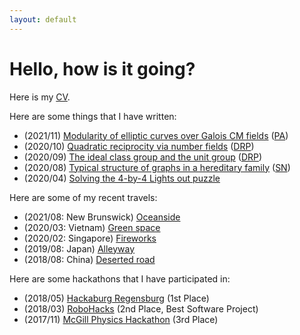 ```yaml
---
layout: default
---
```


# Hello, how is it going?

Here is my [CV](https://drive.google.com/file/d/12Mxb4qsXEAw468UYpUaBsxUpVzy17wGg/view?usp=sharing).

Here are some things that I have written:
- (2021/11) [Modularity of elliptic curves over Galois CM fields](https://drive.google.com/file/d/1yKRaRq88estvdrXEZl3Kj93Tr2FkMT-t/view?usp=sharing) ([PA](https://patrick-allen.github.io/))
- (2020/10) [Quadratic reciprocity via number fields](https://drive.google.com/file/d/1Yqu3imdlYFgAaIKkqETZXWpxwnYAiYLq/view?usp=sharing) ([DRP](https://www.math.mcgill.ca/gsams/drp/))
- (2020/09) [The ideal class group and the unit group](https://drive.google.com/file/d/1nQt3uq-YfYGqaaz7TF6hAYoES335Jukz/view?usp=sharing) ([DRP](https://www.math.mcgill.ca/gsams/drp/))
- (2020/08) [Typical structure of graphs in a hereditary family](https://drive.google.com/file/d/1mcB_F1cl4_Ad8WHDSnBxsS_NwsolzZX_/view?usp=sharing) ([SN](https://www.math.mcgill.ca/snorin/))
- (2020/04) [Solving the 4-by-4 Lights out puzzle](https://drive.google.com/file/d/1pCQBEMuFNAUI60hEiKKjEv_DLU5RBGzM/view?usp=sharing)

Here are some of my recent travels:
- (2021/08: New Brunswick) [Oceanside](https://drive.google.com/file/d/1Rzh6_9SC22rNk8-jWRvtG9qjzdRzU4_P/view?usp=sharing)
- (2020/03: Vietnam) [Green space](https://drive.google.com/file/d/1HomJWfraTQJDTMHOPy8_hfS2ZfLNtC9h/view?usp=sharing)
- (2020/02: Singapore) [Fireworks](https://drive.google.com/file/d/1H_cK9NnJSBTzsD9QoQyy29ZreNMIGH3k/view?usp=sharing)
- (2019/08: Japan) [Alleyway](https://drive.google.com/file/d/1bh-A3ENbw72NKL_QPLQ9L8IJ6kENYT0m/view?usp=sharing)
- (2018/08: China) [Deserted road](https://drive.google.com/file/d/1Vu06Y7vOJfdxTiKjb5hBH7t9UcefTtiL/view?usp=sharing)

Here are some hackathons that I have participated in:
- (2018/05) [Hackaburg Regensburg](https://devpost.com/software/pies-with-pi) (1st Place)
- (2018/03) [RoboHacks](https://devpost.com/software/professor-x) (2nd Place, Best Software Project)
- (2017/11) [McGill Physics Hackathon](https://devpost.com/software/retrograde) (3rd Place)
